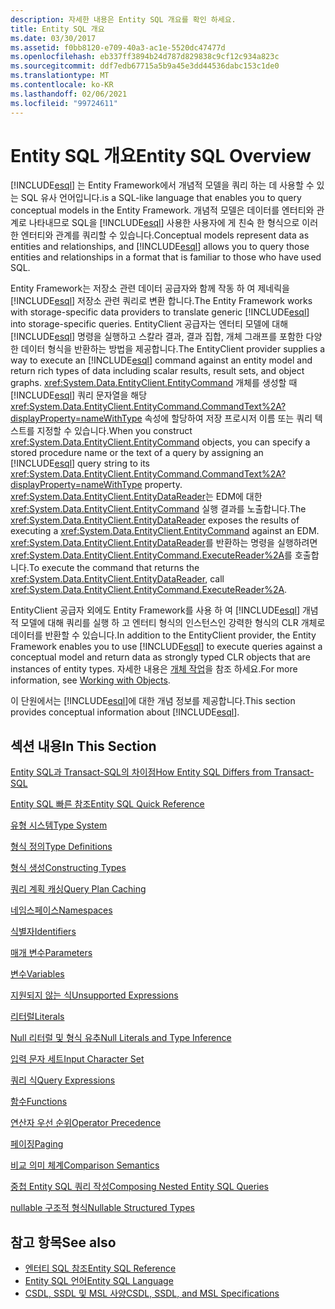 ```yaml
---
description: 자세한 내용은 Entity SQL 개요를 확인 하세요.
title: Entity SQL 개요
ms.date: 03/30/2017
ms.assetid: f0bb8120-e709-40a3-ac1e-5520dc47477d
ms.openlocfilehash: eb337ff3894b24d787d829838c9cf12c934a823c
ms.sourcegitcommit: ddf7edb67715a5b9a45e3dd44536dabc153c1de0
ms.translationtype: MT
ms.contentlocale: ko-KR
ms.lasthandoff: 02/06/2021
ms.locfileid: "99724611"
---
```

# <a name="entity-sql-overview"></a><span data-ttu-id="a27c5-103">Entity SQL 개요</span><span class="sxs-lookup"><span data-stu-id="a27c5-103">Entity SQL Overview</span></span>

[!INCLUDE[esql](../../../../../../includes/esql-md.md)] <span data-ttu-id="a27c5-104">는 Entity Framework에서 개념적 모델을 쿼리 하는 데 사용할 수 있는 SQL 유사 언어입니다.</span><span class="sxs-lookup"><span data-stu-id="a27c5-104">is a SQL-like language that enables you to query conceptual models in the Entity Framework.</span></span> <span data-ttu-id="a27c5-105">개념적 모델은 데이터를 엔터티와 관계로 나타내므로 SQL을 [!INCLUDE[esql](../../../../../../includes/esql-md.md)] 사용한 사용자에 게 친숙 한 형식으로 이러한 엔터티와 관계를 쿼리할 수 있습니다.</span><span class="sxs-lookup"><span data-stu-id="a27c5-105">Conceptual models represent data as entities and relationships, and [!INCLUDE[esql](../../../../../../includes/esql-md.md)] allows you to query those entities and relationships in a format that is familiar to those who have used SQL.</span></span>  

 <span data-ttu-id="a27c5-106">Entity Framework는 저장소 관련 데이터 공급자와 함께 작동 하 여 제네릭을 [!INCLUDE[esql](../../../../../../includes/esql-md.md)] 저장소 관련 쿼리로 변환 합니다.</span><span class="sxs-lookup"><span data-stu-id="a27c5-106">The Entity Framework works with storage-specific data providers to translate generic [!INCLUDE[esql](../../../../../../includes/esql-md.md)] into storage-specific queries.</span></span> <span data-ttu-id="a27c5-107">EntityClient 공급자는 엔터티 모델에 대해 [!INCLUDE[esql](../../../../../../includes/esql-md.md)] 명령을 실행하고 스칼라 결과, 결과 집합, 개체 그래프를 포함한 다양한 데이터 형식을 반환하는 방법을 제공합니다.</span><span class="sxs-lookup"><span data-stu-id="a27c5-107">The EntityClient provider supplies a way to execute an [!INCLUDE[esql](../../../../../../includes/esql-md.md)] command against an entity model and return rich types of data including scalar results, result sets, and object graphs.</span></span> <span data-ttu-id="a27c5-108"><xref:System.Data.EntityClient.EntityCommand> 개체를 생성할 때 [!INCLUDE[esql](../../../../../../includes/esql-md.md)] 쿼리 문자열을 해당 <xref:System.Data.EntityClient.EntityCommand.CommandText%2A?displayProperty=nameWithType> 속성에 할당하여 저장 프로시저 이름 또는 쿼리 텍스트를 지정할 수 있습니다.</span><span class="sxs-lookup"><span data-stu-id="a27c5-108">When you construct <xref:System.Data.EntityClient.EntityCommand> objects, you can specify a stored procedure name or the text of a query by assigning an [!INCLUDE[esql](../../../../../../includes/esql-md.md)] query string to its <xref:System.Data.EntityClient.EntityCommand.CommandText%2A?displayProperty=nameWithType> property.</span></span> <span data-ttu-id="a27c5-109"><xref:System.Data.EntityClient.EntityDataReader>는 EDM에 대한 <xref:System.Data.EntityClient.EntityCommand> 실행 결과를 노출합니다.</span><span class="sxs-lookup"><span data-stu-id="a27c5-109">The <xref:System.Data.EntityClient.EntityDataReader> exposes the results of executing a <xref:System.Data.EntityClient.EntityCommand> against an EDM.</span></span> <span data-ttu-id="a27c5-110"><xref:System.Data.EntityClient.EntityDataReader>를 반환하는 명령을 실행하려면 <xref:System.Data.EntityClient.EntityCommand.ExecuteReader%2A>를 호출합니다.</span><span class="sxs-lookup"><span data-stu-id="a27c5-110">To execute the command that returns the <xref:System.Data.EntityClient.EntityDataReader>, call <xref:System.Data.EntityClient.EntityCommand.ExecuteReader%2A>.</span></span>  
  
 <span data-ttu-id="a27c5-111">EntityClient 공급자 외에도 Entity Framework를 사용 하 여 [!INCLUDE[esql](../../../../../../includes/esql-md.md)] 개념적 모델에 대해 쿼리를 실행 하 고 엔터티 형식의 인스턴스인 강력한 형식의 CLR 개체로 데이터를 반환할 수 있습니다.</span><span class="sxs-lookup"><span data-stu-id="a27c5-111">In addition to the EntityClient provider, the Entity Framework enables you to use [!INCLUDE[esql](../../../../../../includes/esql-md.md)] to execute queries against a conceptual model and return data as strongly typed CLR objects that are instances of entity types.</span></span> <span data-ttu-id="a27c5-112">자세한 내용은 [개체 작업](../working-with-objects.md)을 참조 하세요.</span><span class="sxs-lookup"><span data-stu-id="a27c5-112">For more information, see [Working with Objects](../working-with-objects.md).</span></span>  
  
 <span data-ttu-id="a27c5-113">이 단원에서는 [!INCLUDE[esql](../../../../../../includes/esql-md.md)]에 대한 개념 정보를 제공합니다.</span><span class="sxs-lookup"><span data-stu-id="a27c5-113">This section provides conceptual information about [!INCLUDE[esql](../../../../../../includes/esql-md.md)].</span></span>  
  
## <a name="in-this-section"></a><span data-ttu-id="a27c5-114">섹션 내용</span><span class="sxs-lookup"><span data-stu-id="a27c5-114">In This Section</span></span>  

 [<span data-ttu-id="a27c5-115">Entity SQL과 Transact-SQL의 차이점</span><span class="sxs-lookup"><span data-stu-id="a27c5-115">How Entity SQL Differs from Transact-SQL</span></span>](how-entity-sql-differs-from-transact-sql.md)  
  
 [<span data-ttu-id="a27c5-116">Entity SQL 빠른 참조</span><span class="sxs-lookup"><span data-stu-id="a27c5-116">Entity SQL Quick Reference</span></span>](entity-sql-quick-reference.md)  
  
 [<span data-ttu-id="a27c5-117">유형 시스템</span><span class="sxs-lookup"><span data-stu-id="a27c5-117">Type System</span></span>](type-system-entity-sql.md)  
  
 [<span data-ttu-id="a27c5-118">형식 정의</span><span class="sxs-lookup"><span data-stu-id="a27c5-118">Type Definitions</span></span>](type-definitions-entity-sql.md)  
  
 [<span data-ttu-id="a27c5-119">형식 생성</span><span class="sxs-lookup"><span data-stu-id="a27c5-119">Constructing Types</span></span>](constructing-types-entity-sql.md)  
  
 [<span data-ttu-id="a27c5-120">쿼리 계획 캐싱</span><span class="sxs-lookup"><span data-stu-id="a27c5-120">Query Plan Caching</span></span>](query-plan-caching-entity-sql.md)  
  
 [<span data-ttu-id="a27c5-121">네임스페이스</span><span class="sxs-lookup"><span data-stu-id="a27c5-121">Namespaces</span></span>](namespaces-entity-sql.md)  
  
 [<span data-ttu-id="a27c5-122">식별자</span><span class="sxs-lookup"><span data-stu-id="a27c5-122">Identifiers</span></span>](identifiers-entity-sql.md)  
  
 [<span data-ttu-id="a27c5-123">매개 변수</span><span class="sxs-lookup"><span data-stu-id="a27c5-123">Parameters</span></span>](parameters-entity-sql.md)  
  
 [<span data-ttu-id="a27c5-124">변수</span><span class="sxs-lookup"><span data-stu-id="a27c5-124">Variables</span></span>](variables-entity-sql.md)  
  
 [<span data-ttu-id="a27c5-125">지원되지 않는 식</span><span class="sxs-lookup"><span data-stu-id="a27c5-125">Unsupported Expressions</span></span>](unsupported-expressions-entity-sql.md)  
  
 [<span data-ttu-id="a27c5-126">리터럴</span><span class="sxs-lookup"><span data-stu-id="a27c5-126">Literals</span></span>](literals-entity-sql.md)  
  
 [<span data-ttu-id="a27c5-127">Null 리터럴 및 형식 유추</span><span class="sxs-lookup"><span data-stu-id="a27c5-127">Null Literals and Type Inference</span></span>](null-literals-and-type-inference-entity-sql.md)  
  
 [<span data-ttu-id="a27c5-128">입력 문자 세트</span><span class="sxs-lookup"><span data-stu-id="a27c5-128">Input Character Set</span></span>](input-character-set-entity-sql.md)  
  
 [<span data-ttu-id="a27c5-129">쿼리 식</span><span class="sxs-lookup"><span data-stu-id="a27c5-129">Query Expressions</span></span>](query-expressions-entity-sql.md)  
  
 [<span data-ttu-id="a27c5-130">함수</span><span class="sxs-lookup"><span data-stu-id="a27c5-130">Functions</span></span>](functions-entity-sql.md)  
  
 [<span data-ttu-id="a27c5-131">연산자 우선 순위</span><span class="sxs-lookup"><span data-stu-id="a27c5-131">Operator Precedence</span></span>](operator-precedence-entity-sql.md)  
  
 [<span data-ttu-id="a27c5-132">페이징</span><span class="sxs-lookup"><span data-stu-id="a27c5-132">Paging</span></span>](paging-entity-sql.md)  
  
 [<span data-ttu-id="a27c5-133">비교 의미 체계</span><span class="sxs-lookup"><span data-stu-id="a27c5-133">Comparison Semantics</span></span>](comparison-semantics-entity-sql.md)  
  
 [<span data-ttu-id="a27c5-134">중첩 Entity SQL 쿼리 작성</span><span class="sxs-lookup"><span data-stu-id="a27c5-134">Composing Nested Entity SQL Queries</span></span>](composing-nested-entity-sql-queries.md)  
  
 [<span data-ttu-id="a27c5-135">nullable 구조적 형식</span><span class="sxs-lookup"><span data-stu-id="a27c5-135">Nullable Structured Types</span></span>](nullable-structured-types-entity-sql.md)  
  
## <a name="see-also"></a><span data-ttu-id="a27c5-136">참고 항목</span><span class="sxs-lookup"><span data-stu-id="a27c5-136">See also</span></span>

- [<span data-ttu-id="a27c5-137">엔터티 SQL 참조</span><span class="sxs-lookup"><span data-stu-id="a27c5-137">Entity SQL Reference</span></span>](entity-sql-reference.md)
- [<span data-ttu-id="a27c5-138">Entity SQL 언어</span><span class="sxs-lookup"><span data-stu-id="a27c5-138">Entity SQL Language</span></span>](entity-sql-language.md)
- [<span data-ttu-id="a27c5-139">CSDL, SSDL 및 MSL 사양</span><span class="sxs-lookup"><span data-stu-id="a27c5-139">CSDL, SSDL, and MSL Specifications</span></span>](/ef/ef6/modeling/designer/advanced/edmx/csdl-spec)
